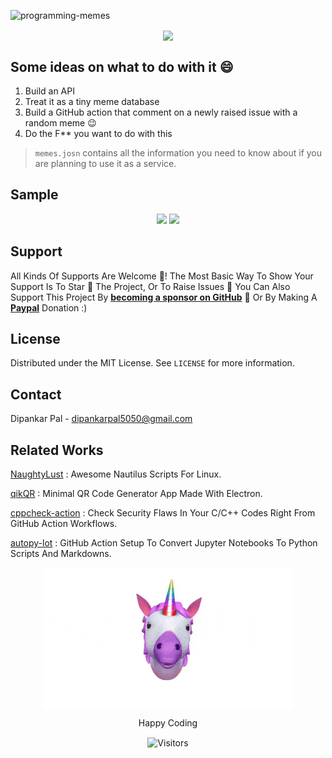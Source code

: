 ![programming-memes](https://socialify.git.ci/deep5050/programming-memes/image?description=1&descriptionEditable=collection%20of%20thousands%20of%20programming%20memes&font=Source%20Code%20Pro&forks=1&issues=1&logo=https%3A%2F%2Fraw.githubusercontent.com%2Fdeep5050%2Frandom-shits-happen-here%2Fmain%2F3-2-troll-face-meme-png_800x800.png&owner=1&pulls=1&stargazers=1&theme=Light)
<p align=center>
<img align=center src="https://img.shields.io/badge/MEMES%20COUNT-1480-green?style=for-the-badge">
</p>

## Some ideas on what to do with it :smile:

1. Build an API
2. Treat it as a tiny meme database
3. Build a GitHub action that comment on a newly raised issue with a random meme :wink:
4. Do the F** you want to do with this


> `memes.josn` contains all the information you need to know about if you are planning to use it as a service.

## Sample
<div align=center>
  
 <p align=center>
  <img src=https://github.com/deep5050/programming-memes/raw/main/memes/1/1165.png width=400px>
  <img src=https://github.com/deep5050/programming-memes/raw/main/memes/1/1517.png width=400px>
  </p>
  
</div>

## Support

All Kinds Of Supports Are Welcome :raised_hands:! The Most Basic Way To Show Your Support Is To Star :star2: The Project, Or To Raise Issues :speech_balloon: You Can Also Support This Project By [**becoming a sponsor on GitHub**](https://github.com/sponsors/deep5050) :clap: Or By Making A [**Paypal**](https://paypal.me/deep5050) Donation :)

<!-- LICENSE -->
## License

Distributed under the MIT License. See `LICENSE` for more information.



<!-- CONTACT -->
## Contact

Dipankar Pal - dipankarpal5050@gmail.com




## Related Works
[NaughtyLust](https://github.com/deep5050/NaughtyLust) : Awesome Nautilus Scripts For Linux.

[qikQR](https://github.com/deep5050/qikQR) : Minimal QR Code Generator App Made With Electron.

[cppcheck-action](https://github.com/deep5050/cppcheck-action) : Check Security Flaws In Your C/C++ Codes Right From GitHub Action Workflows.

[autopy-lot](https://github.com/deep5050/autopy-lot) : GitHub Action Setup To Convert Jupyter Notebooks To Python Scripts And Markdowns.

<div align=center>
<p align=center><img align=center src="https://raw.githubusercontent.com/liyasthomas/templates/master/assets/logo.gif" alt="unicorn" width="400">
</p>
<p align=center>Happy Coding</p>
  
<p align=center><img align=center  src="https://visitor-badge.laobi.icu/badge?page_id=deep5050.programming-jokes" alt="Visitors">  </p>

</div>
